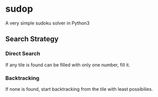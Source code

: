 # sudop

A very simple sudoku solver in Python3

## Search Strategy

### Direct Search

If any tile is found can be filled with only one number, fill it.

### Backtracking

If none is found, start backtracking from the tile with least possibilies.
